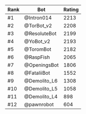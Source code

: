 Rank|Bot|Rating
---|---|---
#1|@Intron014|2213
#2|@TorBot_v2|2208
#3|@ResoluteBot|2199
#4|@YoBot_v2|2193
#5|@ToromBot|2182
#6|@RaspFish|2065
#7|@OpeningsBot|1806
#8|@FataliiBot|1552
#9|@Demolito_L6|1308
#10|@Demolito_L5|1058
#11|@Demolito_L4|898
#12|@pawnrobot|604
